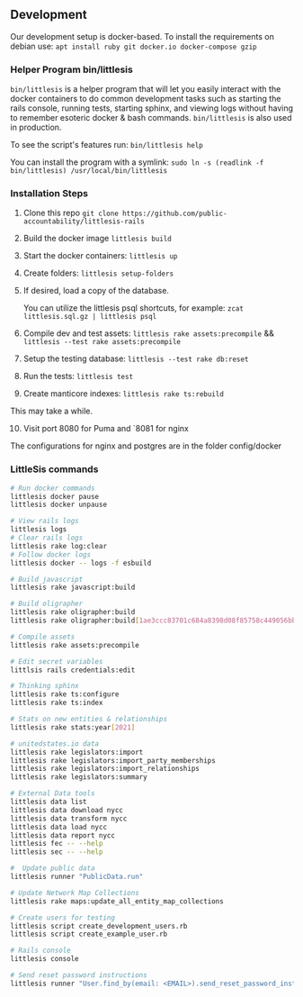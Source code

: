 ## Development

Our development setup is docker-based. To install the requirements on debian use: `apt install ruby git docker.io docker-compose gzip`

### Helper Program bin/littlesis

`bin/littlesis` is a helper program that will let you easily interact with the docker containers to do common development tasks such as starting the rails console, running tests, starting sphinx, and viewing logs without having to remember esoteric docker & bash commands. `bin/littlesis` is also used in production.

To see the script's features run: `bin/littlesis help`

You can install the program with a symlink: `sudo ln -s (readlink -f bin/littlesis) /usr/local/bin/littlesis`

### Installation Steps

1) Clone this repo `git clone https://github.com/public-accountability/littlesis-rails`

2) Build the docker image `littlesis build`

3) Start the docker containers: `littlesis up`

4) Create folders:  `littlesis setup-folders`

5) If desired, load a copy of the database.

   You can utilize the littlesis psql shortcuts, for example: `zcat littlesis.sql.gz | littlesis psql`

6) Compile dev and test assets: `littlesis rake assets:precompile` && `littlesis --test rake assets:precompile`

7) Setup the testing database: `littlesis --test rake db:reset`

8) Run the tests: `littlesis test`

9) Create manticore indexes: `littlesis rake ts:rebuild`

This may take a while.

10) Visit port 8080 for Puma and `8081 for nginx

The configurations for nginx and postgres are in the folder config/docker

### LittleSis commands

``` sh
# Run docker commands
littlesis docker pause
littlesis docker unpause

# View rails logs
littlesis logs
# Clear rails logs
littlesis rake log:clear
# Follow docker logs
littlesis docker -- logs -f esbuild

# Build javascript
littlesis rake javascript:build

# Build oligrapher
littlesis rake oligrapher:build
littlesis rake oligrapher:build[1ae3ccc83701c684a8398d08f85758c449056bb8]

# Compile assets
littlesis rake assets:precompile

# Edit secret variables
littlsis rails credentials:edit

# Thinking sphinx
littlesis rake ts:configure
littlesis rake ts:index

# Stats on new entities & relationships
littlesis rake stats:year[2021]

# unitedstates.io data
littlesis rake legislators:import
littlesis rake legislators:import_party_memberships
littlesis rake legislators:import_relationships
littlesis rake legislators:summary

# External Data tools
littlesis data list
littlesis data download nycc
littlesis data transform nycc
littlesis data load nycc
littlesis data report nycc
littlesis fec -- --help
littlesis sec -- --help

#  Update public data
littlesis runner "PublicData.run"

# Update Network Map Collections
littlesis rake maps:update_all_entity_map_collections

# Create users for testing
littlesis script create_development_users.rb
littlesis script create_example_user.rb

# Rails console
littlesis console

# Send reset password instructions
littlesis runner "User.find_by(email: <EMAIL>).send_reset_password_instructions"

```
